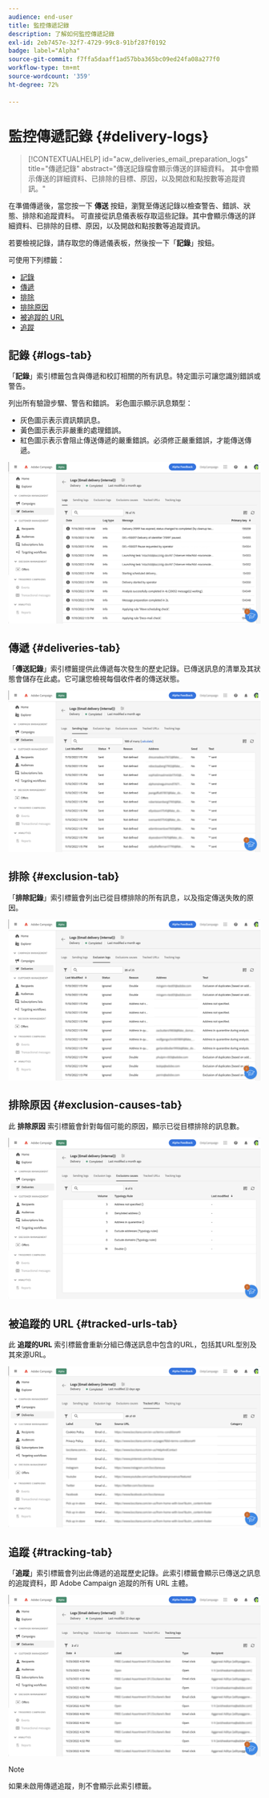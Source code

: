```yaml
---
audience: end-user
title: 監控傳遞記錄
description: 了解如何監控傳遞記錄
exl-id: 2eb7457e-32f7-4729-99c8-91bf287f0192
badge: label="Alpha"
source-git-commit: f7ffa5daaff1ad57bba365bc09ed24fa08a277f0
workflow-type: tm+mt
source-wordcount: '359'
ht-degree: 72%

---
```


# 監控傳遞記錄 {#delivery-logs}

>[!CONTEXTUALHELP]
>id="acw_deliveries_email_preparation_logs"
>title="傳遞記錄"
>abstract="傳送記錄檔會顯示傳送的詳細資料。 其中會顯示傳送的詳細資料、已排除的目標、原因，以及開啟和點按數等追蹤資訊。"

在準備傳遞後，當您按一下 **傳送** 按鈕，瀏覽至傳送記錄以檢查警告、錯誤、狀態、排除和追蹤資料。 可直接從訊息儀表板存取這些記錄。其中會顯示傳送的詳細資料、已排除的目標、原因，以及開啟和點按數等追蹤資訊。

若要檢視記錄，請存取您的傳遞儀表板，然後按一下「**記錄**」按鈕。

可使用下列標籤：

* [記錄](#logs-tab)
* [傳遞](#deliveries-tab)
* [排除](#exclusion-tab)
* [排除原因](#exclusion-causes)
* [被追蹤的 URL](#tracked-urls)
* [追蹤](#tracking)

## 記錄 {#logs-tab}

「**記錄**」索引標籤包含與傳遞和校訂相關的所有訊息。特定圖示可讓您識別錯誤或警告。

列出所有驗證步驟、警告和錯誤。 彩色圖示顯示訊息類型：

* 灰色圖示表示資訊類訊息。
* 黃色圖示表示非嚴重的處理錯誤。
* 紅色圖示表示會阻止傳送傳遞的嚴重錯誤。必須修正嚴重錯誤，才能傳送傳遞。

![](assets/logs.png)


## 傳遞 {#deliveries-tab}

「**傳送記錄**」索引標籤提供此傳遞每次發生的歷史記錄。已傳送訊息的清單及其狀態會儲存在此處。它可讓您檢視每個收件者的傳送狀態。

![](assets/logs2.png)

## 排除 {#exclusion-tab}

「**排除記錄**」索引標籤會列出已從目標排除的所有訊息，以及指定傳送失敗的原因。

![](assets/logs3.png)

## 排除原因 {#exclusion-causes-tab}

此 **排除原因** 索引標籤會針對每個可能的原因，顯示已從目標排除的訊息數。

![](assets/logs4.png)

## 被追蹤的 URL {#tracked-urls-tab}

此 **追蹤的URL** 索引標籤會重新分組已傳送訊息中包含的URL，包括其URL型別及其來源URL。

![](assets/logs5.png)

## 追蹤 {#tracking-tab}

「**追蹤**」索引標籤會列出此傳遞的追蹤歷史記錄。此索引標籤會顯示已傳送之訊息的追蹤資料，即 Adobe Campaign 追蹤的所有 URL 主體。


![](assets/logs6.png)

>[!NOTE]
>
>如果未啟用傳遞追蹤，則不會顯示此索引標籤。